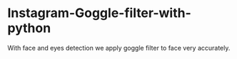 # Instagram-Goggle-filter-with-python
With face and eyes detection we apply goggle filter to face very accurately.
